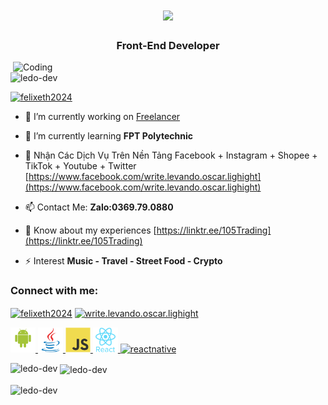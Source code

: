 <h1 align="center">
    <img src="https://readme-typing-svg.herokuapp.com?font=Fira+Code&pause=1000&width=435&lines=Ch%C3%A0o+M%E1%BB%ABng+B%E1%BA%A1n+%C4%90%C3%A3+%C4%90%E1%BA%BFn+V%E1%BB%9Bi+Github+Me+%E2%9C%8C;My+Name%3A+L%C3%8A+V%C4%82N+%C4%90%E1%BB%98+%F0%9F%98%81;H%C3%A3y+Tham+Quan+Github+M%C3%ACnh+Nh%C3%A9+!+%F0%9F%8E%89" />
</h1>

<h3 align="center">Front-End Developer</h3>
<img align="right" alt="Coding" width="500" src="https://steamuserimages-a.akamaihd.net/ugc/923669499524030070/C7A7FEE6BD2CA5BAA0ED08DF5F19F21BB8A48EA6/?imw=5000&imh=5000&ima=fit&impolicy=Letterbox&imcolor=%23000000&letterbox=false">

<p align="left"> <img src="https://komarev.com/ghpvc/?username=ledo-dev&label=Profile%20views&color=0e75b6&style=flat" alt="ledo-dev" /> </p>

<p align="left"> <a href="https://twitter.com/felixeth2024" target="blank"><img src="https://img.shields.io/twitter/follow/felixeth2024?logo=twitter&style=for-the-badge" alt="felixeth2024" /></a> </p>

- 🔭 I’m currently working on [Freelancer](https://linktr.ee/105Trading)

- 🌱 I’m currently learning **FPT Polytechnic**

- 💬 Nhận Các Dịch Vụ Trên Nền Tảng Facebook + Instagram + Shopee + TikTok + Youtube + Twitter [https://www.facebook.com/write.levando.oscar.lighight](https://www.facebook.com/write.levando.oscar.lighight)

- 📫 Contact Me: **Zalo:0369.79.0880**

- 📄 Know about my experiences [https://linktr.ee/105Trading](https://linktr.ee/105Trading)

- ⚡ Interest **Music - Travel - Street Food - Crypto**

<h3 align="left">Connect with me:</h3>
<p align="left">
<a href="https://twitter.com/felixeth2024" target="blank"><img align="center" src="https://raw.githubusercontent.com/rahuldkjain/github-profile-readme-generator/master/src/images/icons/Social/twitter.svg" alt="felixeth2024" height="30" width="40" /></a>
<a href="https://fb.com/write.levando.oscar.lighight" target="blank"><img align="center" src="https://raw.githubusercontent.com/rahuldkjain/github-profile-readme-generator/master/src/images/icons/Social/facebook.svg" alt="write.levando.oscar.lighight" height="30" width="40" /></a>
    
<p align="left"> 
  <a href="https://developer.android.com" target="_blank" rel="noreferrer"> 
    <img src="https://raw.githubusercontent.com/devicons/devicon/master/icons/android/android-original-wordmark.svg" alt="android" width="40" height="40"/> 
  </a> 
  <a href="https://www.java.com" target="_blank" rel="noreferrer"> 
    <img src="https://raw.githubusercontent.com/devicons/devicon/master/icons/java/java-original.svg" alt="java" width="40" height="40"/> 
  </a> 
  <a href="https://developer.mozilla.org/en-US/docs/Web/JavaScript" target="_blank" rel="noreferrer"> 
    <img src="https://raw.githubusercontent.com/devicons/devicon/master/icons/javascript/javascript-original.svg" alt="javascript" width="40" height="40"/> 
  </a> 
  <a href="https://reactjs.org/" target="_blank" rel="noreferrer"> 
    <img src="https://raw.githubusercontent.com/devicons/devicon/master/icons/react/react-original-wordmark.svg" alt="react" width="40" height="40"/> 
  </a> 
  <a href="https://reactnative.dev/" target="_blank" rel="noreferrer"> 
    <img src="https://reactnative.dev/img/header_logo.svg" alt="reactnative" width="40" height="40"/> 
  </a> 
  
</p>


<p><img align="left" src="https://github-readme-stats.vercel.app/api/top-langs?username=ledo-dev&show_icons=true&locale=en&layout=compact" alt="ledo-dev" /></p>

<p>&nbsp;<img align="center" src="https://github-readme-stats.vercel.app/api?username=ledo-dev&show_icons=true&locale=en" alt="ledo-dev" /></p>

<p><img align="center" src="https://github-readme-streak-stats.herokuapp.com/?user=ledo-dev&" alt="ledo-dev" /></p>
